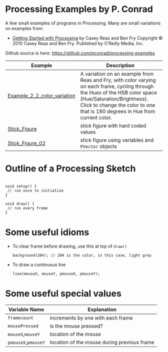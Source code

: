 # Processing Examples by P. Conrad

A few small examples of programs in Processing.  Many are small variations on
examples from:

*  [Getting Started with Processing](https://www.safaribooksonline.com/library/view/make-getting-started/9781457187070/) by Casey Reas and Ben Fry
   Copyright © 2010 Casey Reas and Ben Fry. 
   Published by O’Reilly Media, Inc.  

Github source is here: <https://github.com/pconrad/processing-examples>

| Example | Description |
|---------|-------------|
| [Example_2_2_color_variation](Example_2_2_color_variation) | A variation on an example from Reas and Fry, with color varying on each frame, cycling through the Hues of the HSB color space (Hue/Saturation/Brightness).  Click to change the color to one that is 180 degrees in Hue from current color.  |
| [Stick_Figure](Stick_Figure) | stick figure with hard coded values |
| [Stick_Figure_02](Stick_Figure_02) | stick figure using variables and `PVector` objects |

# Outline of a Processing Sketch

```processing

void setup() {
 // run once to initialize
}

void draw() {
 // run every frame
}

```

# Some useful idioms

* To clear frame before drawing, use this at top of `draw()`
   ```processing
   background(204); // 204 is the color, in this case, light grey
   ```
   
* To draw a continuous line
   ```processing
   line(mouseX, mouseY, pmouseX, pmouseY);
   ```
   

# Some useful special values 

| Variable Name | Explanation |
|---------------|-------------|
| `framecount` | increments by one with each frame |
| `mousePressed` | is the mouse pressed? |
| `mouseX`,`mouseY` | location of the mouse |
| `pmouseX`,`pmouseY` | location of the mouse during previous frame |